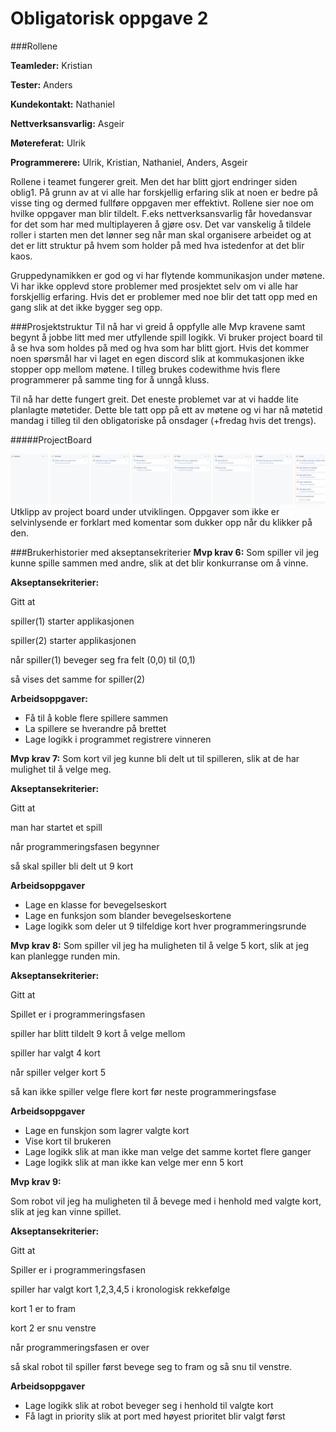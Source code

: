 # Obligatorisk oppgave 2

###Rollene

**Teamleder:** Kristian 

**Tester:** Anders

**Kundekontakt:** Nathaniel

**Nettverksansvarlig:** Asgeir

**Møtereferat:** Ulrik

**Programmerere:** Ulrik, Kristian, Nathaniel, Anders, Asgeir

Rollene i teamet fungerer greit. Men det har blitt gjort endringer siden oblig1. På grunn av at vi alle har forskjellig erfaring slik at noen er bedre på visse ting og dermed fullføre oppgaven mer effektivt. Rollene sier noe om hvilke oppgaver man blir tildelt. F.eks nettverksansvarlig får hovedansvar for det som har med multiplayeren å gjøre osv.
Det var vanskelig å tildele roller i starten men det lønner seg når man skal organisere arbeidet og at det er litt struktur på hvem som holder på med hva istedenfor at det blir kaos. 

Gruppedynamikken er god og vi har flytende kommunikasjon under møtene. Vi har ikke opplevd store problemer med prosjektet selv om vi alle har forskjellig erfaring. Hvis det er problemer med noe blir det tatt opp med en gang slik at det ikke bygger seg opp.

###Prosjektstruktur
Til nå har vi greid å oppfylle alle Mvp kravene samt begynt å jobbe litt med mer utfyllende spill logikk. 
Vi bruker project board til å se hva som holdes på med og hva som har blitt gjort. 
Hvis det kommer noen spørsmål har vi laget en egen discord slik at kommukasjonen ikke stopper opp mellom møtene.
I tilleg brukes codewithme hvis flere programmerer på samme ting for å unngå kluss.

Til nå har dette fungert greit. Det eneste problemet var at vi hadde lite planlagte møtetider. 
Dette ble tatt opp på ett av møtene og vi har nå møtetid mandag i tilleg til den obligatoriske på onsdager (+fredag hvis det trengs).

#####ProjectBoard

![img.png](img.png)
Utklipp av project board under utviklingen. Oppgaver som ikke er selvinlysende er forklart med komentar som dukker opp når du klikker på den.

###Brukerhistorier med akseptansekriterier
**Mvp krav 6:** Som spiller vil jeg kunne spille sammen med andre, slik at det blir konkurranse om å vinne.

**Akseptansekriterier:**

Gitt at

spiller(1)  starter applikasjonen

spiller(2) starter applikasjonen

når spiller(1) beveger seg fra felt (0,0) til (0,1)

så vises det samme for spiller(2)

**Arbeidsoppgaver:**
- Få til å koble flere spillere sammen
- La spillere se hverandre på brettet
- Lage logikk i programmet registrere vinneren


**Mvp krav 7:** Som kort vil jeg kunne bli delt ut til spilleren, slik at de har mulighet til å velge meg.

**Akseptansekriterier:**

Gitt at

man har startet et spill

når programmeringsfasen begynner

så skal spiller bli delt ut 9 kort

**Arbeidsoppgaver**
- Lage en klasse for bevegelseskort
- Lage en funksjon som blander bevegelseskortene
- Lage logikk som deler ut 9 tilfeldige kort hver programmeringsrunde


**Mvp krav 8:**
Som spiller vil jeg ha muligheten til å velge 5 kort, slik at jeg kan planlegge runden min.

**Akseptansekriterier:**

Gitt at

Spillet er i programmeringsfasen

spiller har blitt tildelt 9 kort å velge mellom

spiller har valgt 4 kort

når spiller velger kort 5

så kan ikke spiller velge flere kort før neste programmeringsfase

**Arbeidsoppgaver**
- Lage en funskjon som lagrer valgte kort
- Vise kort til brukeren
- Lage logikk slik at man ikke man velge det samme kortet flere ganger
- Lage logikk slik at man ikke kan velge mer enn 5 kort

**Mvp krav 9:**

Som robot vil jeg ha muligheten til å bevege med i henhold med valgte kort, slik at jeg kan vinne spillet.

**Akseptansekriterier:**

Gitt at

Spiller er i programmeringsfasen

spiller har valgt kort 1,2,3,4,5 i kronologisk rekkefølge

kort 1 er to fram

kort 2 er snu venstre

når programmeringsfasen er over

så skal robot til spiller først bevege seg to fram og så snu til venstre.

**Arbeidsoppgaver**
- Lage logikk slik at robot beveger seg i henhold til valgte kort
- Få lagt in priority slik at port med høyest prioritet blir valgt først
